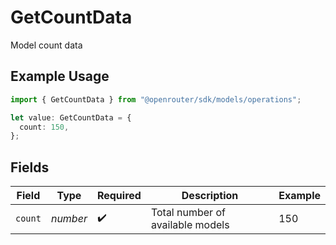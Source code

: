 # GetCountData

Model count data

## Example Usage

```typescript
import { GetCountData } from "@openrouter/sdk/models/operations";

let value: GetCountData = {
  count: 150,
};
```

## Fields

| Field                            | Type                             | Required                         | Description                      | Example                          |
| -------------------------------- | -------------------------------- | -------------------------------- | -------------------------------- | -------------------------------- |
| `count`                          | *number*                         | :heavy_check_mark:               | Total number of available models | 150                              |